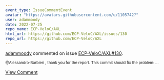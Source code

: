 ```yaml
---
event_type: IssueCommentEvent
avatar: "https://avatars.githubusercontent.com/u/1105742?"
user: adammoody
date: 2022-07-25
repo_name: ECP-VeloC/AXL
html_url: https://github.com/ECP-VeloC/AXL/issues/130
repo_url: https://github.com/ECP-VeloC/AXL
---
```


<a href='https://github.com/adammoody' target='_blank'>adammoody</a> commented on issue <a href='https://github.com/ECP-VeloC/AXL/issues/130' target='_blank'>ECP-VeloC/AXL#130</a>.

<small>@Alessandro-Barbieri , thank you for the report.  This commit should fix the problem:...</small>

<a href='https://github.com/ECP-VeloC/AXL/issues/130' target='_blank'>View Comment</a>